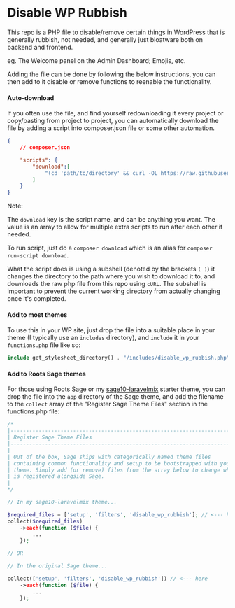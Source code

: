 # Disable WP Rubbish

This repo is a PHP file to disable/remove certain things in WordPress that is generally rubbish, not needed, and generally just bloatware both on backend and frontend.

eg. The Welcome panel on the Admin Dashboard; Emojis, etc.

Adding the file can be done by following the below instructions, you can then add to it disable or remove functions to reenable the functionality.

#### Auto-download

If you often use the file, and find yourself redownloading it every project or copy/pasting from project to project, you can automatically download the file by adding a script into composer.json file or some other automation.

```json
{
	// composer.json

	"scripts": {
		"download":[
			"(cd 'path/to/directory' && curl -OL https://raw.githubusercontent.com/yCodeTech/disable-wp-rubbish/refs/heads/master/disable_wp_rubbish.php)"
		]
	}
}
```

Note:

The `download` key is the script name, and can be anything you want. The value is an array to allow for multiple extra scripts to run after each other if needed.

To run script, just do a `composer download` which is an alias for `composer run-script download`.

What the script does is using a subshell (denoted by the brackets `( )`) it changes the directory to the path where you wish to download it to, and downloads the raw php file from this repo using `cURL`. The subshell is important to prevent the current working directory from actually changing once it's completed.

#### Add to most themes

To use this in your WP site, just drop the file into a suitable place in your theme (I typically use an `includes` directory), and `include` it in your `functions.php` file like so:

```php
include get_stylesheet_directory() . "/includes/disable_wp_rubbish.php";
```

#### Add to Roots Sage themes

For those using Roots Sage or my [sage10-laravelmix](https://github.com/yCodeTech/sage10-laravelmix) starter theme, you can drop the file into the `app` directory of the Sage theme, and add the filename to the `collect` array of the "Register Sage Theme Files" section in the functions.php file:


```php
/*
|--------------------------------------------------------------------------
| Register Sage Theme Files
|--------------------------------------------------------------------------
|
| Out of the box, Sage ships with categorically named theme files
| containing common functionality and setup to be bootstrapped with your
| theme. Simply add (or remove) files from the array below to change what
| is registered alongside Sage.
|
*/

// In my sage10-laravelmix theme...

$required_files = ['setup', 'filters', 'disable_wp_rubbish']; // <--- here
collect($required_files)
	->each(function ($file) {
		...
	});

// OR 

// In the original Sage theme...

collect(['setup', 'filters', 'disable_wp_rubbish']) // <--- here
	->each(function ($file) {
		...
	});
```

